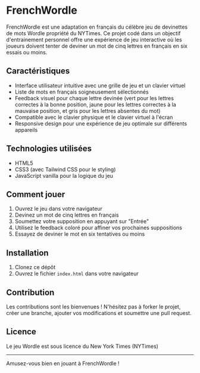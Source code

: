 # FrenchWordle

FrenchWordle est une adaptation en français du célèbre jeu de devinettes de mots Wordle propriété du NYTimes. 
Ce projet codé dans un objectif d'entrainement personnel offre une expérience de jeu interactive où les joueurs doivent tenter de deviner un mot de cinq lettres en français en six essais ou moins.

## Caractéristiques

- Interface utilisateur intuitive avec une grille de jeu et un clavier virtuel
- Liste de mots en français soigneusement sélectionnés
- Feedback visuel pour chaque lettre devinée (vert pour les lettres correctes à la bonne position, jaune pour les lettres correctes à la mauvaise position, et gris pour les lettres absentes du mot)
- Compatible avec le clavier physique et le clavier virtuel à l'écran
- Responsive design pour une expérience de jeu optimale sur différents appareils

## Technologies utilisées

- HTML5
- CSS3 (avec Tailwind CSS pour le styling)
- JavaScript vanilla pour la logique du jeu

## Comment jouer

1. Ouvrez le jeu dans votre navigateur
2. Devinez un mot de cinq lettres en français
3. Soumettez votre supposition en appuyant sur "Entrée"
4. Utilisez le feedback coloré pour affiner vos prochaines suppositions
5. Essayez de deviner le mot en six tentatives ou moins

## Installation

1. Clonez ce dépôt
2. Ouvrez le fichier `index.html` dans votre navigateur

## Contribution

Les contributions sont les bienvenues ! N'hésitez pas à forker le projet, créer une branche, ajouter vos modifications et soumettre une pull request.

## Licence

Le jeu Wordle est sous licence du New York Times (NYTimes)

---

Amusez-vous bien en jouant à FrenchWordle !
